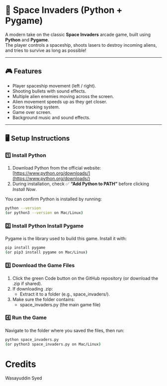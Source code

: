 # 🚀 Space Invaders (Python + Pygame)

A modern take on the classic **Space Invaders** arcade game, built using **Python** and **Pygame**.  
The player controls a spaceship, shoots lasers to destroy incoming aliens, and tries to survive as long as possible!

---

## 🎮 Features
- Player spaceship movement (left / right).
- Shooting bullets with sound effects.
- Multiple alien enemies moving across the screen.
- Alien movement speeds up as they get closer.
- Score tracking system.
- Game over screen.
- Background music and sound effects.

---

## 🖥️ Setup Instructions

### 1️⃣ Install Python
1. Download Python from the official website: [https://www.python.org/downloads/](https://www.python.org/downloads/)
2. During installation, check ✅ **“Add Python to PATH”** before clicking *Install Now*.

You can confirm Python is installed by running: 
```bash 
python --version
(or python3 --version on Mac/Linux)
```

### 2️⃣ Install Python Install Pygame

Pygame is the library used to build this game. Install it with:
```bash
pip install pygame
(or pip3 install pygame on Mac/Linux)
```
### 3️⃣ Download the Game Files

1. Click the green Code button on the GitHub repository (or download the .zip if shared).
2. If downloading .zip:
    - Extract it to a folder (e.g., space_invaders/).
3. Make sure the folder contains:
    - space_invaders.py (the main game file)

### 4️⃣ Run the Game
Navigate to the folder where you saved the files, then run:
```bash
python space_invaders.py
(or python3 space_invaders.py on Mac/Linux)
```

# Credits
Wasayuddin Syed
